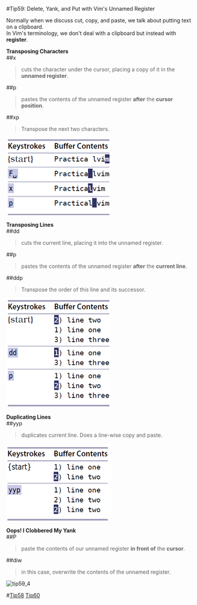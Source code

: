 #Tip59: Delete, Yank, and Put with Vim's Unnamed Register  
  
Normally when we discuss cut, copy, and paste, we talk about putting text on a clipboard.  
In Vim's terminology, we don't deal with a clipboard but instead with **register**.  
  
**Transposing Characters**  
##x  
>cuts the character under the cursor, placing a copy of it in the **unnamed register**.  
  
##p  
>pastes the contents of the unnamed register **after** the **cursor position**.  
  
##xp  
>Transpose the next two characters.  
  
![tip59_1](images/tip59_1.png)  
  
**Transposing Lines**  
##dd  
>cuts the current line, placing it into the unnamed register.  
  
##p  
>pastes the contents of the unnamed register **after** the **current line**.  
  
##ddp  
>Transpose the order of this line and its successor.  
  
![tip59_2](images/tip59_2.png)  
  
**Duplicating Lines**  
##yyp  
>duplicates current line.  Does a line-wise copy and paste.  
  
![tip59_3](images/tip59_3.png)  
  
**Oops! I Clobbered My Yank**  
##P  
>paste the contents of our unnamed register **in front of** the **cursor**.  
  
##diw  
>in this case, overwrite the contents of the unnamed register.  
  
![tip59_4](images/tip59_4)  
  
#[Tip58](tip58.md) [Tip60](tip60.md)
